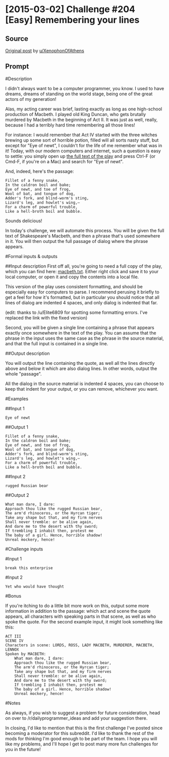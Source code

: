 # [2015-03-02] Challenge #204 [Easy] Remembering your lines

## Source

[Original post](https://old.reddit.com/r/dailyprogrammer/comments/2xoxum/20150302_challenge_204_easy_remembering_your_lines/) by [u/XenophonOfAthens](https://old.reddit.com/user/XenophonOfAthens)

## Prompt

#Description

I didn't always want to be a computer programmer, you know. I used to have dreams, dreams of standing on the world stage, being one of the great actors of my generation!

Alas, my acting career was brief, lasting exactly as long as one high-school production of Macbeth. I played old King Duncan, who gets brutally murdered by Macbeth in the beginning of Act II. It was just as well, really, because I had a terribly hard time remembering all those lines!

For instance: I would remember that Act IV started with the three witches brewing up some sort of horrible potion, filled will all sorts nasty stuff, but except for "Eye of newt", I couldn't for the life of me remember what was in it! Today, with our modern computers and internet, such a question is easy to settle: you simply open up [the full text of the play](https://web.archive.org/web/20180826160918/https://gist.githubusercontent.com/Quackmatic/f8deb2b64dd07ea0985d/raw/macbeth.txt) and press Ctrl-F (or Cmd-F, if you're on a Mac) and search for "Eye of newt".

And, indeed, here's the passage:

    Fillet of a fenny snake,
    In the caldron boil and bake;
    Eye of newt, and toe of frog,
    Wool of bat, and tongue of dog,
    Adder's fork, and blind-worm's sting,
    Lizard's leg, and howlet's wing,—
    For a charm of powerful trouble,
    Like a hell-broth boil and bubble.

Sounds delicious!

In today's challenge, we will automate this process. You will be given the full text of Shakespeare's Macbeth, and then a phrase that's used somewhere in it. You will then output the full passage of dialog where the phrase appears.

#Formal inputs & outputs

##Input description
First off all, you're going to need a full copy of the play, which you can find here: [macbeth.txt](https://web.archive.org/web/20180826160918/https://gist.githubusercontent.com/Quackmatic/f8deb2b64dd07ea0985d/raw/macbeth.txt). Either right click and save it to your local computer, or open it and copy the contents into a local file.

This version of the play uses consistent formatting, and should be especially easy for computers to parse. I recommend perusing it briefly to get a feel for how it's formatted, but in particular you should notice that all lines of dialog are indented 4 spaces, and only dialog is indented that far.

(edit: thanks to /u/Elite6809 for spotting some formatting errors. I've replaced the link with the fixed version)

Second, you will be given a single line containing a phrase that appears exactly once somewhere in the text of the play. You can assume that the phrase in the input uses the same case as the phrase in the source material, and that the full input is contained in a single line.

##Output description

You will output the line containing the quote, as well all the lines directly above and below it which are also dialog lines. In other words, output the whole "passage".

All the dialog in the source material is indented 4 spaces, you can choose to keep that indent for your output, or you can remove, whichever you want.

#Examples

##Input 1

    Eye of newt

##Output 1

    Fillet of a fenny snake,
    In the caldron boil and bake;
    Eye of newt, and toe of frog,
    Wool of bat, and tongue of dog,
    Adder's fork, and blind-worm's sting,
    Lizard's leg, and howlet's wing,—
    For a charm of powerful trouble,
    Like a hell-broth boil and bubble.


##Input 2

    rugged Russian bear

##Output 2

    What man dare, I dare:
    Approach thou like the rugged Russian bear,
    The arm'd rhinoceros, or the Hyrcan tiger;
    Take any shape but that, and my firm nerves
    Shall never tremble: or be alive again,
    And dare me to the desert with thy sword;
    If trembling I inhabit then, protest me
    The baby of a girl. Hence, horrible shadow!
    Unreal mockery, hence!

#Challenge inputs

#Input 1

    break this enterprise

#Input 2

    Yet who would have thought

#Bonus

If you're itching to do a little bit more work on this, output some more information in addition to the passage: which act and scene the quote appears, all characters with speaking parts in that scene, as well as who spoke the quote. For the second example input, it might look something like this:

    ACT III
    SCENE IV
    Characters in scene: LORDS, ROSS, LADY MACBETH, MURDERER, MACBETH, LENNOX
    Spoken by MACBETH:
        What man dare, I dare:
        Approach thou like the rugged Russian bear,
        The arm'd rhinoceros, or the Hyrcan tiger;
        Take any shape but that, and my firm nerves
        Shall never tremble: or be alive again,
        And dare me to the desert with thy sword;
        If trembling I inhabit then, protest me
        The baby of a girl. Hence, horrible shadow!
        Unreal mockery, hence!

#Notes

As always, if you wish to suggest a problem for future consideration, head on over to /r/dailyprogrammer_ideas and add your suggestion there.

In closing, I'd like to mention that this is the first challenge I've posted since becoming a moderator for this subreddit. I'd like to thank the rest of the mods for thinking I'm good enough to be part of the team. I hope you will like my problems, and I'll hope I get to post many more fun challenges for you in the future!
